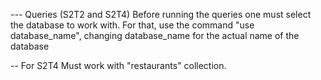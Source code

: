 --- Queries (S2T2 and S2T4)
Before running the queries one must select the database to work with.
For that, use the command "use database_name",
changing database_name for the actual name of the database

-- For S2T4
Must work with "restaurants" collection.
